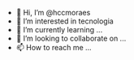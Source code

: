 - 👋 Hi, I’m @hccmoraes
- 👀 I’m interested in tecnologia
- 🌱 I’m currently learning ...
- 💞️ I’m looking to collaborate on ...
- 📫 How to reach me ...

<!---
hccmoraes/hccmoraes is a ✨ special ✨ repository because its `README.md` (this file) appears on your GitHub profile.
You can click the Preview link to take a look at your changes.
--->
